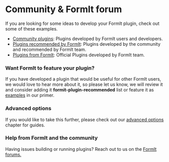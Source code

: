 # Community & FormIt forum

If you are looking for some ideas to develop your FormIt plugin, check out some of these examples.

* [Community plugins](https://github.com/topics/formit-plugin): Plugins developed by FormIt users and developers.
* [Plugins recommended by FormIt](https://github.com/search?q=org%3AFormIt3D+formit-plugin-recommended): Plugins developed by the community and recommended by FormIt team.
* [Plugins from FormIt](https://github.com/FormIt3D): Official Plugins developed by FormIt team.

### Want FormIt to feature your plugin?

If you have developed a plugin that would be useful for other FormIt users, we would love to hear more about it, so please let us know, we will review it and consider adding it **formit-plugin-recommended** list or feature it as [examples](../../how-to-use-plug-ins/example-1/) in our primer.&#x20;



### Advanced options

If you would like to take this further, please check out our [advanced options](community-and-formit-forum.md#advanced-options) chapter for guides.



### Help from FormIt and the community

Having issues building or running plugins? Reach out to us on the [FormIt forums.](https://forums.autodesk.com/t5/formit-forum/bd-p/142)
